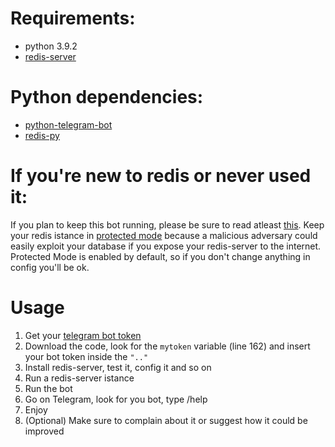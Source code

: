# Requirements:
* python 3.9.2
* [redis-server](https://redis.io/topics/quickstart)
# Python dependencies:
* [python-telegram-bot](https://github.com/python-telegram-bot/python-telegram-bot)
* [redis-py](https://github.com/andymccurdy/redis-py)

# If you're new to redis or never used it:
If you plan to keep this bot running, please be sure to read atleast [this](https://redis.io/topics/memory-optimization#memory-allocation).
Keep your redis istance in [protected mode](https://redis.io/topics/security) because a malicious adversary could easily exploit your database if you expose your redis-server to the internet. Protected Mode is enabled by default, so if you don't change anything in config you'll be ok. 

# Usage
1. Get your [telegram bot token](https://core.telegram.org/bots#creating-a-new-bot)
2. Download the code, look for the ``mytoken`` variable (line 162) and insert your bot token inside the ``".."``
3. Install redis-server, test it, config it and so on
4. Run a redis-server istance
5. Run the bot
6. Go on Telegram, look for you bot, type /help
7. Enjoy
8. (Optional) Make sure to complain about it or suggest how it could be improved
